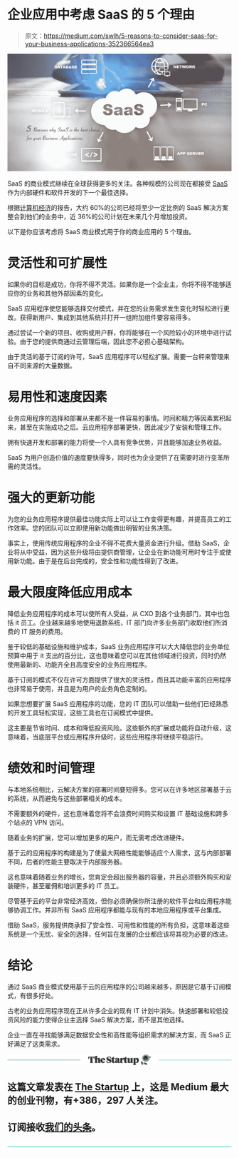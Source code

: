 # 企业应用中考虑 SaaS 的 5 个理由

> 原文：<https://medium.com/swlh/5-reasons-to-consider-saas-for-your-business-applications-352366564ea3>

![](img/93e8d9d1bd04badd1d344130af6ccad0.png)

SaaS 的商业模式继续在全球获得更多的关注。各种规模的公司现在都接受 [SaaS](https://hashedin.com/blog/surviving-subscription-economy/) 作为内部硬件和软件开发的下一个最佳选择。

根据[计算机经济](https://www.computereconomics.com/)的报告，大约 60%的公司已经将至少一定比例的 SaaS 解决方案整合到他们的业务中，近 36%的公司计划在未来几个月增加投资。

以下是你应该考虑将 SaaS 商业模式用于你的商业应用的 5 个理由。

# 灵活性和可扩展性

如果你的目标是成功，你将不得不灵活。如果你是一个企业主，你将不得不能够适应你的业务和其他外部因素的变化。

SaaS 应用程序使您能够选择交付模式，并在您的业务需求发生变化时轻松进行更改。获得新用户、集成到其他系统并打开一组附加组件要容易得多。

通过尝试一个新的项目、收购或用户群，你将能够在一个风险较小的环境中进行试验。由于您的提供商通过云管理后端，因此您不必担心基础架构。

由于灵活的基于订阅的许可，SaaS 应用程序可以轻松扩展。需要一台秤来管理来自不同来源的大量数据。

# 易用性和速度因素

业务应用程序的选择和部署从来都不是一件容易的事情。时间和精力等因素累积起来，甚至在实施成功之后。云应用程序部署更快，因此减少了安装和管理工作。

拥有快速开发和部署的能力将使一个人具有竞争优势，并且能够加速业务收益。

SaaS 为用户创造价值的速度要快得多，同时也为企业提供了在需要时进行变革所需的灵活性。

# 强大的更新功能

为您的业务应用程序提供最佳功能实际上可以让工作变得更有趣，并提高员工的工作效率。您的团队可以立即使用新功能做出明智的业务决策。

事实上，使用传统应用程序的企业不得不花费大量资金进行升级。借助 SaaS，企业将从中受益，因为这些升级将由提供商管理，让企业在新功能可用时专注于或使用新功能。由于是在后台完成的，安全性和功能性得到了改进。

# 最大限度降低应用成本

降低业务应用程序的成本可以使所有人受益，从 CXO 到各个业务部门，其中也包括 it 员工。企业越来越多地使用退款系统，IT 部门向许多业务部门收取他们所消费的 IT 服务的费用。

鉴于较低的基础设施和维护成本，SaaS 业务应用程序可以大大降低您的业务单位预算中用于 it 支出的百分比，这也意味着您可以在其他领域进行投资，同时仍然使用最新的、功能齐全且高度安全的业务应用程序。

基于订阅的模式不仅在许可方面提供了很大的灵活性，而且其功能丰富的应用程序也非常易于使用，并且是为用户的业务角色定制的。

如果您想要扩展 SaaS 应用程序的功能，您的 IT 团队可以借助一些他们已经熟悉的开发工具轻松实现，这些工具也在订阅模式中提供。

这主要是节省时间、成本和降低投资风险。这些额外的扩展或功能将自动升级，这意味着，当底层平台或应用程序升级时，这些应用程序将继续平稳运行。

# 绩效和时间管理

与本地系统相比，云解决方案的部署时间要短得多。您可以在许多地区部署基于云的系统，从而避免与这些部署相关的成本。

不需要额外的硬件，这也意味着您将不会浪费时间购买和设置 IT 基础设施和跨多个站点的 VPN 访问。

随着业务的扩展，您可以增加更多的用户，而无需考虑改进硬件。

基于云的应用程序的构建是为了使最大网络性能能够适应个人需求，这与内部部署不同，后者的性能主要取决于内部服务器。

这也意味着随着业务的增长，您肯定会超出服务器的容量，并且必须额外购买和安装硬件，甚至雇佣和培训更多的 IT 员工。

尽管基于云的平台非常经济高效，但你必须确保你所注册的软件平台和应用程序能够协调工作。并非所有 SaaS 应用程序都能与现有的本地应用程序或平台集成。

借助 SaaS，服务提供商承担了安全性、可用性和性能的所有负担，这意味着这些系统是一个无忧、安全的选择，任何旨在发展的企业都应该将其视为必要的改进。

# 结论

通过 SaaS 商业模式使用基于云的应用程序的公司越来越多，原因是它基于订阅模式，有很多好处。

古老的业务应用程序现在正从许多企业的现有 IT 计划中消失。快速部署和较低投资风险的能力使得企业主选择 SaaS 解决方案，而不是其他选择。

企业一直在寻找能够满足数据安全性和高性能等组织需求的解决方案，而 SaaS 正好满足了这类需求。

[![](img/308a8d84fb9b2fab43d66c117fcc4bb4.png)](https://medium.com/swlh)

## 这篇文章发表在 [The Startup](https://medium.com/swlh) 上，这是 Medium 最大的创业刊物，有+386，297 人关注。

## 订阅接收[我们的头条](http://growthsupply.com/the-startup-newsletter/)。

[![](img/b0164736ea17a63403e660de5dedf91a.png)](https://medium.com/swlh)
